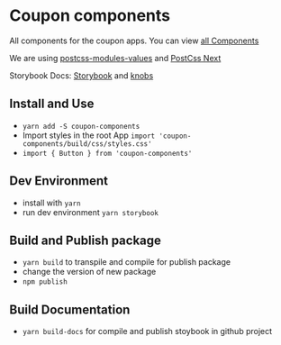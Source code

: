 # Coupon components
All components for the coupon apps.
You can view [all Components](https://silverhill.github.io/coupon-components)

We are using [postcss-modules-values](https://www.npmjs.com/package/postcss-modules-values) and [PostCss Next](http://cssnext.io/)

Storybook Docs: [Storybook](https://storybook.js.org/) and [knobs](https://github.com/storybooks/storybook/tree/master/addons/knobs)

## Install and Use
  * `yarn add -S coupon-components`
  * Import styles in the root App
    `import 'coupon-components/build/css/styles.css'`
  * ``` import { Button } from 'coupon-components' ```

## Dev Environment
* install with `yarn`
* run dev environment `yarn storybook`

## Build and Publish package
* `yarn build` to transpile and compile for publish package
* change the version of new package
* `npm publish`

## Build Documentation
* `yarn build-docs` for compile and publish stoybook in github project
